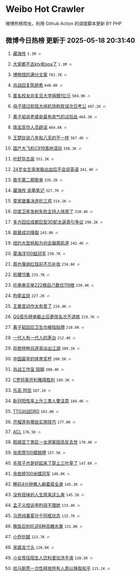 # Weibo Hot Crawler 



微博热榜爬虫，利用 Github Action 的调度脚本更新 BY PHP 


## 微博今日热榜 更新于 2025-05-18 20:31:40 
1. [藏海传](https://s.weibo.com/weibo?q=%E8%97%8F%E6%B5%B7%E4%BC%A0&t=31&band_rank=1&Refer=top) `3.3M 🔥` 

1. [大家都不去ktv和spa了](https://s.weibo.com/weibo?q=%E5%A4%A7%E5%AE%B6%E9%83%BD%E4%B8%8D%E5%8E%BBktv%E5%92%8Cspa%E4%BA%86&t=31&band_rank=2&Refer=top) `1.1M 🔥` 

1. [博物馆的满分文案](https://s.weibo.com/weibo?q=%23%E5%8D%9A%E7%89%A9%E9%A6%86%E7%9A%84%E6%BB%A1%E5%88%86%E6%96%87%E6%A1%88%23&t=31&band_rank=3&Refer=top) `761.7K 🔥` 

1. [肖战回复陈妍希](https://s.weibo.com/weibo?q=%23%E8%82%96%E6%88%98%E5%9B%9E%E5%A4%8D%E9%99%88%E5%A6%8D%E5%B8%8C%23&t=31&band_rank=4&Refer=top) `648.0K 🔥` 

1. [匿名校友向复旦大学捐赠1亿元](https://s.weibo.com/weibo?q=%23%E5%8C%BF%E5%90%8D%E6%A0%A1%E5%8F%8B%E5%90%91%E5%A4%8D%E6%97%A6%E5%A4%A7%E5%AD%A6%E6%8D%90%E8%B5%A01%E4%BA%BF%E5%85%83%23&t=31&band_rank=5&Refer=top) `504.9K 🔥` 

1. [母子错过航班大闹机场称耽误次日考公](https://s.weibo.com/weibo?q=%23%E6%AF%8D%E5%AD%90%E9%94%99%E8%BF%87%E8%88%AA%E7%8F%AD%E5%A4%A7%E9%97%B9%E6%9C%BA%E5%9C%BA%E7%A7%B0%E8%80%BD%E8%AF%AF%E6%AC%A1%E6%97%A5%E8%80%83%E5%85%AC%23&t=31&band_rank=6&Refer=top) `497.2K 🔥` 

1. [黄子韬说老婆是最有底气的试验品](https://s.weibo.com/weibo?q=%23%E9%BB%84%E5%AD%90%E9%9F%AC%E8%AF%B4%E8%80%81%E5%A9%86%E6%98%AF%E6%9C%80%E6%9C%89%E5%BA%95%E6%B0%94%E7%9A%84%E8%AF%95%E9%AA%8C%E5%93%81%23&t=31&band_rank=7&Refer=top) `484.3K 🔥` 

1. [珠宝高仿人员辟谣](https://s.weibo.com/weibo?q=%23%E7%8F%A0%E5%AE%9D%E9%AB%98%E4%BB%BF%E4%BA%BA%E5%91%98%E8%BE%9F%E8%B0%A3%23&t=31&band_rank=8&Refer=top) `464.6K 🔥` 

1. [王楚钦说八年和八天的不一样](https://s.weibo.com/weibo?q=%23%E7%8E%8B%E6%A5%9A%E9%92%A6%E8%AF%B4%E5%85%AB%E5%B9%B4%E5%92%8C%E5%85%AB%E5%A4%A9%E7%9A%84%E4%B8%8D%E4%B8%80%E6%A0%B7%23&t=31&band_rank=9&Refer=top) `367.4K 🔥` 

1. [国产大飞机C919落地深圳](https://s.weibo.com/weibo?q=%23%E5%9B%BD%E4%BA%A7%E5%A4%A7%E9%A3%9E%E6%9C%BAC919%E8%90%BD%E5%9C%B0%E6%B7%B1%E5%9C%B3%23&t=31&band_rank=10&Refer=top) `358.3K 🔥` 

1. [叶舒华古装](https://s.weibo.com/weibo?q=%E5%8F%B6%E8%88%92%E5%8D%8E%E5%8F%A4%E8%A3%85&t=31&band_rank=11&Refer=top) `351.3K 🔥` 

1. [24岁女生突发脑出血后不会说英语](https://s.weibo.com/weibo?q=%2324%E5%B2%81%E5%A5%B3%E7%94%9F%E7%AA%81%E5%8F%91%E8%84%91%E5%87%BA%E8%A1%80%E5%90%8E%E4%B8%8D%E4%BC%9A%E8%AF%B4%E8%8B%B1%E8%AF%AD%23&t=31&band_rank=12&Refer=top) `341.4K 🔥` 

1. [歌手第二期歌单](https://s.weibo.com/weibo?q=%E6%AD%8C%E6%89%8B%E7%AC%AC%E4%BA%8C%E6%9C%9F%E6%AD%8C%E5%8D%95&t=31&band_rank=13&Refer=top) `335.2K 🔥` 

1. [藏海传 盗墓笔记](https://s.weibo.com/weibo?q=%E8%97%8F%E6%B5%B7%E4%BC%A0%20%E7%9B%97%E5%A2%93%E7%AC%94%E8%AE%B0&t=31&band_rank=14&Refer=top) `327.7K 🔥` 

1. [童家堡春决连吃三鸡](https://s.weibo.com/weibo?q=%23%E7%AB%A5%E5%AE%B6%E5%A0%A1%E6%98%A5%E5%86%B3%E8%BF%9E%E5%90%83%E4%B8%89%E9%B8%A1%23&t=31&band_rank=15&Refer=top) `314.1K 🔥` 

1. [印度卫星发射失败主持人快哭了](https://s.weibo.com/weibo?q=%E5%8D%B0%E5%BA%A6%E5%8D%AB%E6%98%9F%E5%8F%91%E5%B0%84%E5%A4%B1%E8%B4%A5%E4%B8%BB%E6%8C%81%E4%BA%BA%E5%BF%AB%E5%93%AD%E4%BA%86&t=31&band_rank=16&Refer=top) `310.4K 🔥` 

1. [多方回应成都巨型3D蛇太逼真引争议](https://s.weibo.com/weibo?q=%23%E5%A4%9A%E6%96%B9%E5%9B%9E%E5%BA%94%E6%88%90%E9%83%BD%E5%B7%A8%E5%9E%8B3D%E8%9B%87%E5%A4%AA%E9%80%BC%E7%9C%9F%E5%BC%95%E4%BA%89%E8%AE%AE%23&t=31&band_rank=17&Refer=top) `298.2K 🔥` 

1. [姚晨成功降脂](https://s.weibo.com/weibo?q=%23%E5%A7%9A%E6%99%A8%E6%88%90%E5%8A%9F%E9%99%8D%E8%84%82%23&t=31&band_rank=18&Refer=top) `243.8K 🔥` 

1. [纽约大型帆船为何会偏离航道](https://s.weibo.com/weibo?q=%E7%BA%BD%E7%BA%A6%E5%A4%A7%E5%9E%8B%E5%B8%86%E8%88%B9%E4%B8%BA%E4%BD%95%E4%BC%9A%E5%81%8F%E7%A6%BB%E8%88%AA%E9%81%93&t=31&band_rank=19&Refer=top) `242.4K 🔥` 

1. [覃海洋100蛙冠军](https://s.weibo.com/weibo?q=%23%E8%A6%83%E6%B5%B7%E6%B4%8B100%E8%9B%99%E5%86%A0%E5%86%9B%23&t=31&band_rank=20&Refer=top) `238.7K 🔥` 

1. [周也戛纳红毯前不忘补妆](https://s.weibo.com/weibo?q=%23%E5%91%A8%E4%B9%9F%E6%88%9B%E7%BA%B3%E7%BA%A2%E6%AF%AF%E5%89%8D%E4%B8%8D%E5%BF%98%E8%A1%A5%E5%A6%86%23&t=31&band_rank=21&Refer=top) `234.6K 🔥` 

1. [折腰15集](https://s.weibo.com/weibo?q=%E6%8A%98%E8%85%B015%E9%9B%86&t=31&band_rank=22&Refer=top) `233.7K 🔥` 

1. [吃串串买单222根自己数仅119根](https://s.weibo.com/weibo?q=%23%E5%90%83%E4%B8%B2%E4%B8%B2%E4%B9%B0%E5%8D%95222%E6%A0%B9%E8%87%AA%E5%B7%B1%E6%95%B0%E4%BB%85119%E6%A0%B9%23&t=31&band_rank=23&Refer=top) `230.4K 🔥` 

1. [昀牵孟绕](https://s.weibo.com/weibo?q=%E6%98%80%E7%89%B5%E5%AD%9F%E7%BB%95&t=31&band_rank=24&Refer=top) `227.2K 🔥` 

1. [王曼昱动作太有爱了](https://s.weibo.com/weibo?q=%23%E7%8E%8B%E6%9B%BC%E6%98%B1%E5%8A%A8%E4%BD%9C%E5%A4%AA%E6%9C%89%E7%88%B1%E4%BA%86%23&t=31&band_rank=25&Refer=top) `224.4K 🔥` 

1. [QQ音乐榜单截止后更改名次不退款](https://s.weibo.com/weibo?q=%23QQ%E9%9F%B3%E4%B9%90%E6%A6%9C%E5%8D%95%E6%88%AA%E6%AD%A2%E5%90%8E%E6%9B%B4%E6%94%B9%E5%90%8D%E6%AC%A1%E4%B8%8D%E9%80%80%E6%AC%BE%23&t=31&band_rank=26&Refer=top) `219.7K 🔥` 

1. [黄子韬回应卫生巾被指贴牌](https://s.weibo.com/weibo?q=%23%E9%BB%84%E5%AD%90%E9%9F%AC%E5%9B%9E%E5%BA%94%E5%8D%AB%E7%94%9F%E5%B7%BE%E8%A2%AB%E6%8C%87%E8%B4%B4%E7%89%8C%23&t=31&band_rank=27&Refer=top) `218.6K 🔥` 

1. [一代人有一代人的茅台](https://s.weibo.com/weibo?q=%23%E4%B8%80%E4%BB%A3%E4%BA%BA%E6%9C%89%E4%B8%80%E4%BB%A3%E4%BA%BA%E7%9A%84%E8%8C%85%E5%8F%B0%23&t=31&band_rank=28&Refer=top) `212.4K 🔥` 

1. [存款特种兵逐渐淡出江湖](https://s.weibo.com/weibo?q=%E5%AD%98%E6%AC%BE%E7%89%B9%E7%A7%8D%E5%85%B5%E9%80%90%E6%B8%90%E6%B7%A1%E5%87%BA%E6%B1%9F%E6%B9%96&t=31&band_rank=29&Refer=top) `209.1K 🔥` 

1. [中国最早的体育奖杯](https://s.weibo.com/weibo?q=%23%E4%B8%AD%E5%9B%BD%E6%9C%80%E6%97%A9%E7%9A%84%E4%BD%93%E8%82%B2%E5%A5%96%E6%9D%AF%23&t=31&band_rank=30&Refer=top) `208.5K 🔥` 

1. [肖战工作室 陪聊](https://s.weibo.com/weibo?q=%E8%82%96%E6%88%98%E5%B7%A5%E4%BD%9C%E5%AE%A4%20%E9%99%AA%E8%81%8A&t=31&band_rank=31&Refer=top) `208.4K 🔥` 

1. [C罗将离开利雅得胜利](https://s.weibo.com/weibo?q=%23C%E7%BD%97%E5%B0%86%E7%A6%BB%E5%BC%80%E5%88%A9%E9%9B%85%E5%BE%97%E8%83%9C%E5%88%A9%23&t=31&band_rank=32&Refer=top) `189.3K 🔥` 

1. [乐高 阿信](https://s.weibo.com/weibo?q=%E4%B9%90%E9%AB%98%20%E9%98%BF%E4%BF%A1&t=31&band_rank=33&Refer=top) `187.1K 🔥` 

1. [新冠阳性率上升三类人要注意](https://s.weibo.com/weibo?q=%23%E6%96%B0%E5%86%A0%E9%98%B3%E6%80%A7%E7%8E%87%E4%B8%8A%E5%8D%87%E4%B8%89%E7%B1%BB%E4%BA%BA%E8%A6%81%E6%B3%A8%E6%84%8F%23&t=31&band_rank=34&Refer=top) `184.4K 🔥` 

1. [TTG对战DRG](https://s.weibo.com/weibo?q=%23TTG%E5%AF%B9%E6%88%98DRG%23&t=31&band_rank=35&Refer=top) `183.0K 🔥` 

1. [开榴莲有哪些实用技巧](https://s.weibo.com/weibo?q=%E5%BC%80%E6%A6%B4%E8%8E%B2%E6%9C%89%E5%93%AA%E4%BA%9B%E5%AE%9E%E7%94%A8%E6%8A%80%E5%B7%A7&t=31&band_rank=36&Refer=top) `177.0K 🔥` 

1. [ACL](https://s.weibo.com/weibo?q=ACL&t=31&band_rank=37&Refer=top) `176.5K 🔥` 

1. [稻城亚丁景区一女游客因高反去世](https://s.weibo.com/weibo?q=%23%E7%A8%BB%E5%9F%8E%E4%BA%9A%E4%B8%81%E6%99%AF%E5%8C%BA%E4%B8%80%E5%A5%B3%E6%B8%B8%E5%AE%A2%E5%9B%A0%E9%AB%98%E5%8F%8D%E5%8E%BB%E4%B8%96%23&t=31&band_rank=38&Refer=top) `170.4K 🔥` 

1. [张雨霏100蝶银牌](https://s.weibo.com/weibo?q=%23%E5%BC%A0%E9%9B%A8%E9%9C%8F100%E8%9D%B6%E9%93%B6%E7%89%8C%23&t=31&band_rank=39&Refer=top) `157.5K 🔥` 

1. [毛孩子也是好起来了穿上三叶草了](https://s.weibo.com/weibo?q=%E6%AF%9B%E5%AD%A9%E5%AD%90%E4%B9%9F%E6%98%AF%E5%A5%BD%E8%B5%B7%E6%9D%A5%E4%BA%86%E7%A9%BF%E4%B8%8A%E4%B8%89%E5%8F%B6%E8%8D%89%E4%BA%86&t=31&band_rank=40&Refer=top) `147.6K 🔥` 

1. [余依婷100米蝶冠军](https://s.weibo.com/weibo?q=%23%E4%BD%99%E4%BE%9D%E5%A9%B7100%E7%B1%B3%E8%9D%B6%E5%86%A0%E5%86%9B%23&t=31&band_rank=41&Refer=top) `146.8K 🔥` 

1. [睡前4分钟懒人躺着瘦全身](https://s.weibo.com/weibo?q=%E7%9D%A1%E5%89%8D4%E5%88%86%E9%92%9F%E6%87%92%E4%BA%BA%E8%BA%BA%E7%9D%80%E7%98%A6%E5%85%A8%E8%BA%AB&t=31&band_rank=42&Refer=top) `145.1K 🔥` 

1. [没有班味的人生原来这么爽](https://s.weibo.com/weibo?q=%E6%B2%A1%E6%9C%89%E7%8F%AD%E5%91%B3%E7%9A%84%E4%BA%BA%E7%94%9F%E5%8E%9F%E6%9D%A5%E8%BF%99%E4%B9%88%E7%88%BD&t=31&band_rank=43&Refer=top) `145.1K 🔥` 

1. [孟子义控诉李昀锐不理她](https://s.weibo.com/weibo?q=%E5%AD%9F%E5%AD%90%E4%B9%89%E6%8E%A7%E8%AF%89%E6%9D%8E%E6%98%80%E9%94%90%E4%B8%8D%E7%90%86%E5%A5%B9&t=31&band_rank=44&Refer=top) `133.4K 🔥` 

1. [马思纯春夏孙千同框状态](https://s.weibo.com/weibo?q=%E9%A9%AC%E6%80%9D%E7%BA%AF%E6%98%A5%E5%A4%8F%E5%AD%99%E5%8D%83%E5%90%8C%E6%A1%86%E7%8A%B6%E6%80%81&t=31&band_rank=45&Refer=top) `132.7K 🔥` 

1. [晚饭后别吃这6种高糖水果](https://s.weibo.com/weibo?q=%23%E6%99%9A%E9%A5%AD%E5%90%8E%E5%88%AB%E5%90%83%E8%BF%996%E7%A7%8D%E9%AB%98%E7%B3%96%E6%B0%B4%E6%9E%9C%23&t=31&band_rank=46&Refer=top) `131.0K 🔥` 

1. [小乔吃醋](https://s.weibo.com/weibo?q=%E5%B0%8F%E4%B9%94%E5%90%83%E9%86%8B&t=31&band_rank=47&Refer=top) `123.7K 🔥` 

1. [宋威龙寸头](https://s.weibo.com/weibo?q=%E5%AE%8B%E5%A8%81%E9%BE%99%E5%AF%B8%E5%A4%B4&t=31&band_rank=48&Refer=top) `120.6K 🔥` 

1. [小女孩往陌生人饮料里加洗手液](https://s.weibo.com/weibo?q=%23%E5%B0%8F%E5%A5%B3%E5%AD%A9%E5%BE%80%E9%99%8C%E7%94%9F%E4%BA%BA%E9%A5%AE%E6%96%99%E9%87%8C%E5%8A%A0%E6%B4%97%E6%89%8B%E6%B6%B2%23&t=31&band_rank=49&Refer=top) `120.5K 🔥` 

1. [哈马斯愿一次性释放所有人质以换取和平](https://s.weibo.com/weibo?q=%23%E5%93%88%E9%A9%AC%E6%96%AF%E6%84%BF%E4%B8%80%E6%AC%A1%E6%80%A7%E9%87%8A%E6%94%BE%E6%89%80%E6%9C%89%E4%BA%BA%E8%B4%A8%E4%BB%A5%E6%8D%A2%E5%8F%96%E5%92%8C%E5%B9%B3%23&t=31&band_rank=50&Refer=top) `115.1K 🔥` 

